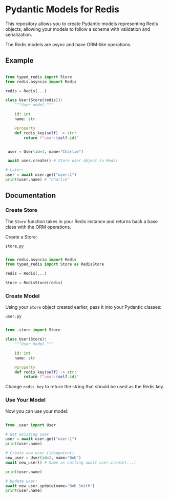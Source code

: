 # Pydantic Models for Redis

This repository allows you to create Pydantic models representing Redis objects, allowing
your models to follow a schema with validation and serialization.

The Redis models are async and have ORM-like operations.

## Example

```python

from typed_redis import Store
from redis.asyncio import Redis

redis = Redis(...)

class User(Store(redis)):
    """User model."""

    id: int
    name: str

    @property
    def redis_key(self) -> str:
        return f"user:{self.id}"


 user = User(id=1, name="Charlie")

 await user.create() # Store user object in Redis

# Later:
user = await user.get("user:1")
print(user.name) # "Charlie"
```

## Documentation

### Create Store

The `Store` function takes in your Redis instance and returns back a base class with the ORM operations.

Create a Store:

`store.py`
```python

from redis.asyncio import Redis
from typed_redis import Store as RedisStore

redis = Redis(...)

Store = RedisStore(redis)
```

### Create Model

Using your `Store` object created earlier, pass it into your Pydantic classes:

`user.py`
```python

from .store import Store

class User(Store):
    """User model."""

    id: int
    name: str

    @property
    def redis_key(self) -> str:
        return f"user:{self.id}"
```

Change `redis_key` to return the string that should be used as the Redis key.

### Use Your Model

Now you can use your model:

```python

from .user import User

# Get existing user
user = await user.get("user:1")
print(user.name)

# Create new user (idempotent)
new_user = User(id=2, name="Bob")
await new_user() # Same as calling await user.create(...)

print(user.name)

# Update user:
await new_user.update(name="Bob Smith")
print(user.name)
```
